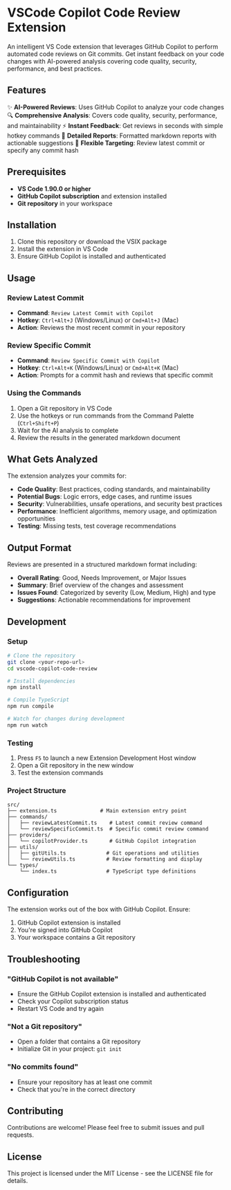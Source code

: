 # VSCode Copilot Code Review Extension

An intelligent VS Code extension that leverages GitHub Copilot to perform automated code reviews on Git commits. Get instant feedback on your code changes with AI-powered analysis covering code quality, security, performance, and best practices.

## Features

✨ **AI-Powered Reviews**: Uses GitHub Copilot to analyze your code changes
🔍 **Comprehensive Analysis**: Covers code quality, security, performance, and maintainability
⚡ **Instant Feedback**: Get reviews in seconds with simple hotkey commands
📝 **Detailed Reports**: Formatted markdown reports with actionable suggestions
🎯 **Flexible Targeting**: Review latest commit or specify any commit hash

## Prerequisites

- **VS Code 1.90.0 or higher**
- **GitHub Copilot subscription** and extension installed
- **Git repository** in your workspace

## Installation

1. Clone this repository or download the VSIX package
2. Install the extension in VS Code
3. Ensure GitHub Copilot is installed and authenticated

## Usage

### Review Latest Commit
- **Command**: `Review Latest Commit with Copilot`
- **Hotkey**: `Ctrl+Alt+J` (Windows/Linux) or `Cmd+Alt+J` (Mac)
- **Action**: Reviews the most recent commit in your repository

### Review Specific Commit
- **Command**: `Review Specific Commit with Copilot`
- **Hotkey**: `Ctrl+Alt+K` (Windows/Linux) or `Cmd+Alt+K` (Mac)
- **Action**: Prompts for a commit hash and reviews that specific commit

### Using the Commands

1. Open a Git repository in VS Code
2. Use the hotkeys or run commands from the Command Palette (`Ctrl+Shift+P`)
3. Wait for the AI analysis to complete
4. Review the results in the generated markdown document

## What Gets Analyzed

The extension analyzes your commits for:

- **Code Quality**: Best practices, coding standards, and maintainability
- **Potential Bugs**: Logic errors, edge cases, and runtime issues
- **Security**: Vulnerabilities, unsafe operations, and security best practices
- **Performance**: Inefficient algorithms, memory usage, and optimization opportunities
- **Testing**: Missing tests, test coverage recommendations

## Output Format

Reviews are presented in a structured markdown format including:

- **Overall Rating**: Good, Needs Improvement, or Major Issues
- **Summary**: Brief overview of the changes and assessment
- **Issues Found**: Categorized by severity (Low, Medium, High) and type
- **Suggestions**: Actionable recommendations for improvement

## Development

### Setup
```bash
# Clone the repository
git clone <your-repo-url>
cd vscode-copilot-code-review

# Install dependencies
npm install

# Compile TypeScript
npm run compile

# Watch for changes during development
npm run watch
```

### Testing
1. Press `F5` to launch a new Extension Development Host window
2. Open a Git repository in the new window
3. Test the extension commands

### Project Structure
```
src/
├── extension.ts              # Main extension entry point
├── commands/
│   ├── reviewLatestCommit.ts    # Latest commit review command
│   └── reviewSpecificCommit.ts  # Specific commit review command
├── providers/
│   └── copilotProvider.ts       # GitHub Copilot integration
├── utils/
│   ├── gitUtils.ts             # Git operations and utilities
│   └── reviewUtils.ts          # Review formatting and display
└── types/
    └── index.ts                # TypeScript type definitions
```

## Configuration

The extension works out of the box with GitHub Copilot. Ensure:

1. GitHub Copilot extension is installed
2. You're signed into GitHub Copilot
3. Your workspace contains a Git repository

## Troubleshooting

### "GitHub Copilot is not available"
- Ensure the GitHub Copilot extension is installed and authenticated
- Check your Copilot subscription status
- Restart VS Code and try again

### "Not a Git repository"
- Open a folder that contains a Git repository
- Initialize Git in your project: `git init`

### "No commits found"
- Ensure your repository has at least one commit
- Check that you're in the correct directory

## Contributing

Contributions are welcome! Please feel free to submit issues and pull requests.

## License

This project is licensed under the MIT License - see the LICENSE file for details.